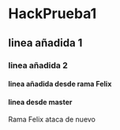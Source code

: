 # HackPrueba1
## linea añadida 1
### linea añadida 2
#### linea añadida desde rama Felix
#### linea desde master
Rama Felix ataca de nuevo
